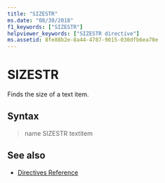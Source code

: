 ```yaml
---
title: "SIZESTR"
ms.date: "08/30/2018"
f1_keywords: ["SIZESTR"]
helpviewer_keywords: ["SIZESTR directive"]
ms.assetid: 8fe88b2e-8a44-4787-9015-030dfb6ea70e
---
```

# SIZESTR

Finds the size of a text item.

## Syntax

> name SIZESTR textitem

## See also

- [Directives Reference](../../assembler/masm/directives-reference.md)
